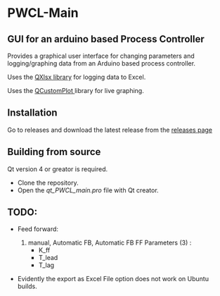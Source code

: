 # PWCL-Main

## GUI for an arduino based Process Controller

Provides a graphical user interface for changing parameters and logging/graphing data from an Arduino based process controller. 

Uses the [QXlsx library](https://github.com/j2doll/QXlsx) for logging data to Excel. 

Uses the [ QCustomPlot ](http://www.qcustomplot.com/) library for live graphing. 



## Installation
  Go to releases and download the latest release from the [releases page](https://github.com/AnthonyA28/Qt-PWCL-main/releases)

## Building from source 

   Qt version 4 or greator is required.

  * Clone the repository. 
  * Open the *qt_PWCL_main.pro* file with Qt creator. 

## TODO:
* Feed forward: 
	1) manual, Automatic FB, Automatic FB FF
	Parameters (3) :
 		* K_ff
 		* T_lead
 		* T_lag

* Evidently the export as Excel File option does not work on Ubuntu builds. 
